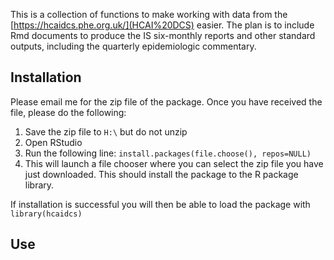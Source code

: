 <!-- README.md is generated from README.Rmd. Please edit that file -->
This is a collection of functions to make working with data from the [https://hcaidcs.phe.org.uk/](HCAI%20DCS) easier. The plan is to include Rmd documents to produce the IS six-monthly reports and other standard outputs, including the quarterly epidemiologic commentary.

Installation
------------
Please email me for the zip file of the package. 
Once you have received the file, please do the following:
1.	Save the zip file to `H:\`     but do not unzip
1.	Open RStudio
1.	Run the following line: `install.packages(file.choose(), repos=NULL)`
1.	This will launch a file chooser where you can select the zip file you have just downloaded. This should install the package to the R package library. 

If installation is successful you will then be able to load the package with
`library(hcaidcs)`


Use
---
